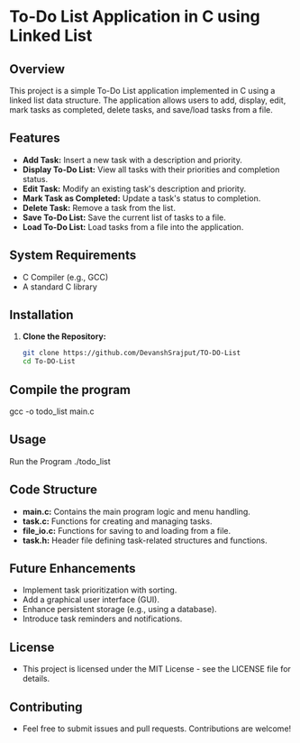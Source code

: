 # To-Do List Application in C using Linked List

## Overview

This project is a simple To-Do List application implemented in C using a linked list data structure. The application allows users to add, display, edit, mark tasks as completed, delete tasks, and save/load tasks from a file.

## Features

- **Add Task:** Insert a new task with a description and priority.
- **Display To-Do List:** View all tasks with their priorities and completion status.
- **Edit Task:** Modify an existing task's description and priority.
- **Mark Task as Completed:** Update a task's status to completion.
- **Delete Task:** Remove a task from the list.
- **Save To-Do List:** Save the current list of tasks to a file.
- **Load To-Do List:** Load tasks from a file into the application.

## System Requirements

- C Compiler (e.g., GCC)
- A standard C library

## Installation

1. **Clone the Repository:**

   ```sh
   git clone https://github.com/DevanshSrajput/TO-DO-List
   cd To-DO-List

## Compile the program

  gcc -o todo_list main.c

## Usage
   Run the Program
     ./todo_list

## Code Structure

- **main.c:** Contains the main program logic and menu handling.
- **task.c:** Functions for creating and managing tasks.
- **file_io.c:** Functions for saving to and loading from a file.
- **task.h:** Header file defining task-related structures and functions.

## Future Enhancements
- Implement task prioritization with sorting.
- Add a graphical user interface (GUI).
- Enhance persistent storage (e.g., using a database).
- Introduce task reminders and notifications.

## License
- This project is licensed under the MIT License - see the LICENSE file for details.

## Contributing
- Feel free to submit issues and pull requests. Contributions are welcome!

